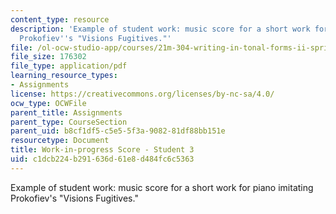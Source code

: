 ```yaml
---
content_type: resource
description: 'Example of student work: music score for a short work for piano imitating
  Prokofiev''s "Visions Fugitives."'
file: /ol-ocw-studio-app/courses/21m-304-writing-in-tonal-forms-ii-spring-2009/c1dcb224b291636d61e8d484fc6c5363_MIT21M_304s09_sw03.pdf
file_size: 176302
file_type: application/pdf
learning_resource_types:
- Assignments
license: https://creativecommons.org/licenses/by-nc-sa/4.0/
ocw_type: OCWFile
parent_title: Assignments
parent_type: CourseSection
parent_uid: b8cf1df5-c5e5-5f3a-9082-81df88bb151e
resourcetype: Document
title: Work-in-progress Score - Student 3
uid: c1dcb224-b291-636d-61e8-d484fc6c5363
---
```

Example of student work: music score for a short work for piano imitating Prokofiev's "Visions Fugitives."